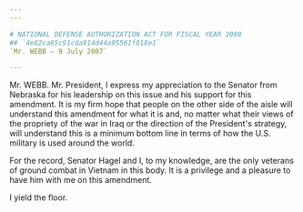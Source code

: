 ```yaml
---
---

# NATIONAL DEFENSE AUTHORIZATION ACT FOR FISCAL YEAR 2008
## `4e82ca65c91cda914d44a95561f818e1`
`Mr. WEBB — 9 July 2007`

---
```



Mr. WEBB. Mr. President, I express my appreciation to the Senator 
from Nebraska for his leadership on this issue and his support for this 
amendment. It is my firm hope that people on the other side of the 
aisle will understand this amendment for what it is and, no matter what 
their views of the propriety of the war in Iraq or the direction of the 
President's strategy, will understand this is a minimum bottom line in 
terms of how the U.S. military is used around the world.

For the record, Senator Hagel and I, to my knowledge, are the only 
veterans of ground combat in Vietnam in this body. It is a privilege 
and a pleasure to have him with me on this amendment.

I yield the floor.